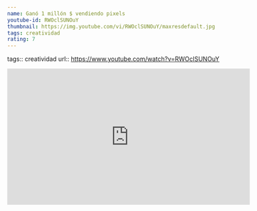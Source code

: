 ```yaml
---
name: Ganó 1 millón $ vendiendo pixels
youtube-id: RWOclSUNOuY
thumbnail: https://img.youtube.com/vi/RWOclSUNOuY/maxresdefault.jpg
tags: creatividad
rating: 7
---
```

tags:: creatividad
url:: https://www.youtube.com/watch?v=RWOclSUNOuY

<iframe width='560' height='315' src='https://www.youtube.com/embed/RWOclSUNOuY' title='YouTube video player' frameborder='0' allow='accelerometer; autoplay; clipboard-write; encrypted-media; gyroscope; picture-in-picture; web-share' allowfullscreen></iframe>


